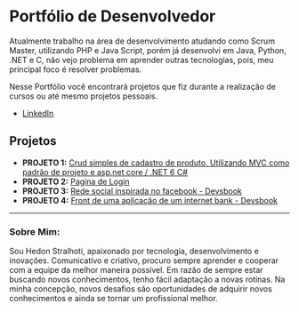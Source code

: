 # Portfólio de Desenvolvedor

Atualmente trabalho na área de desenvolvimento atudando como Scrum Master, utilizando PHP e Java Script, porém já desenvolvi em Java, Python, .NET e C, não vejo problema em aprender outras tecnologias, pois, meu principal foco é resolver problemas.


Nesse Portfólio você encontrará projetos que fiz durante a realização de cursos ou até mesmo projetos pessoais.


* [LinkedIn](https://www.linkedin.com/in/hedon-stralhoti-33a36a9b/)

## Projetos 

* **PROJETO 1:** [Crud simples de cadastro de produto. Utilizando MVC como padrão de projeto e asp.net core / .NET 6 C#](https://github.com/Hedonstralhoti/cadastroDeProduto)
* **PROJETO 2:** [Pagina de Login](https://github.com/Hedonstralhoti/Sistema-de-login)
* **PROJETO 3:** [Rede social inspirada no facebook - Devsbook](https://github.com/Hedonstralhoti/Devsbook)
* **PROJETO 4:** [Front de uma aplicação de um internet bank - Devsbook](https://github.com/Hedonstralhoti/bytebank)



---

### Sobre Mim:

Sou Hedon Stralhoti, apaixonado por tecnologia, desenvolvimento e inovações. Comunicativo e criativo, procuro sempre aprender e cooperar com a equipe da melhor maneira possível. Em razão de sempre estar buscando novos conhecimentos, tenho fácil adaptação a novas rotinas. Na minha concepção, novos desafios são oportunidades de adquirir novos conhecimentos e ainda se tornar um profissional melhor.


